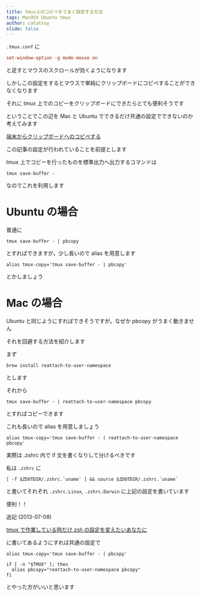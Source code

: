 ```yaml
---
title: tmux上のコピペをうまく設定する方法
tags: MacOSX Ubuntu tmux
author: catatsuy
slide: false
---
```

`.tmux.conf` に

```.tmux.conf
set-window-option -g mode-mouse on
```

と足すとマウスのスクロールが効くようになります

しかしこの設定をするとマウスで単純にクリップボードにコピペすることができなくなります

それに tmux 上でのコピーをクリップボードにできたらとても便利そうです

ということでこの辺を Mac と Ubuntu でできるだけ共通の設定でできないのか考えてみます

[端末からクリップボードへのコピペする](http://qiita.com/items/0fd67f706366b2355e8f)

この記事の設定が行われていることを前提とします

tmux 上でコピーを行ったものを標準出力へ出力するコマンドは

    tmux save-buffer -

なのでこれを利用します

# Ubuntu の場合

普通に

    tmux save-buffer - | pbcopy

とすればできますが，少し長いので alias を用意します

```.zshrc
alias tmux-copy='tmux save-buffer - | pbcopy'
```

とかしましょう


# Mac の場合

Ubuntu と同じようにすればできそうですが，なぜか pbcopy がうまく動きません

それを回避する方法を紹介します

まず

    brew install reattach-to-user-namespace

とします

それから

    tmux save-buffer - | reattach-to-user-namespace pbcopy

とすればコピーできます

これも長いので alias を用意しましょう

```.zshrc
alias tmux-copy='tmux save-buffer - | reattach-to-user-namespace pbcopy'
```

実際は .zshrc 内で if 文を書くなりして分けるべきです

私は `.zshrc` に

    [ -f $ZDOTDIR/.zshrc.`uname` ] && source $ZDOTDIR/.zshrc.`uname`

と書いてそれぞれ `.zshrc.Linux`, `.zshrc.Darwin` に上記の設定を書いています

便利！！

追記 (2013-07-08)

[ tmux で作業している時だけ zsh の設定を変えたいあなたに](http://qiita.com/catatsuy/items/dcd06d81fef7f7236ff5)

に書いてあるようにすれば共通の設定で

```.zshrc
alias tmux-copy='tmux save-buffer - | pbcopy'
```

```.zshrc.Darwin
if [ -n "$TMUX" ]; then
  alias pbcopy="reattach-to-user-namespace pbcopy"
fi
```

とやった方がいいと思います
